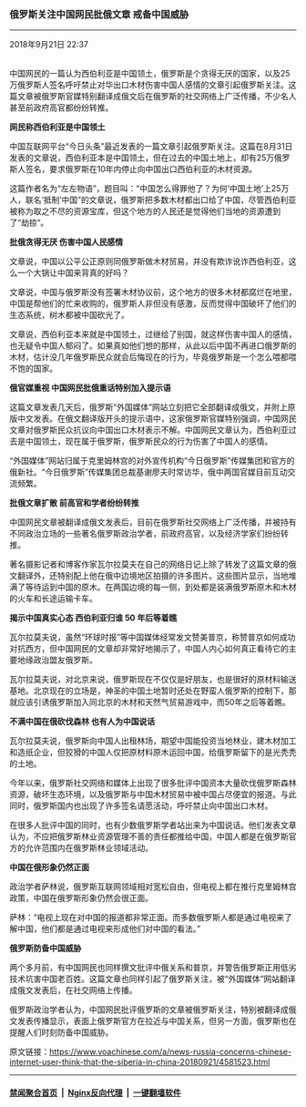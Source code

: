 ### 俄罗斯关注中国网民批俄文章 戒备中国威胁
------------------------

<div class="published">
 <span class="date" title="中国时间">
  <time datetime="2018-09-21T22:37:25+08:00">
   2018年9月21日 22:37
  </time>
 </span>
</div>
<br/>
<div class="wsw">
 <p>
  中国网民的一篇认为西伯利亚是中国领土，俄罗斯是个贪得无厌的国家，以及25万俄罗斯人签名呼吁禁止对华出口木材伤害中国人感情的文章引起俄罗斯关注。这篇文章被俄罗斯官媒特别翻译成俄文后在俄罗斯的社交网络上广泛传播，不少名人甚至前政府高官都纷纷转推。
 </p>
 <div class="wsw__embed">
 </div>
 <p>
  <strong>
   网民称西伯利亚是中国领土
  </strong>
 </p>
 <p>
  中国互联网平台“今日头条”最近发表的一篇文章引起俄罗斯关注。这篇在8月31日发表的文章说，西伯利亚本是中国领土，但在过去的中国土地上，却有25万俄罗斯人签名，要求俄罗斯在10年内停止向中国出口西伯利亚的木材资源。
 </p>
 <p>
  这篇作者名为“左左物语”，题目叫：“中国怎么得罪他了？为何‘中国土地’上25万人，联名‘抵制’中国”的文章说，俄罗斯把多数木材都出口给了中国，尽管西伯利亚被称为取之不尽的资源宝库，但这个地方的人民还是觉得他们当地的资源遭到了“劫掠”。
 </p>
 <p>
  <strong>
   批俄贪得无厌
  </strong>
  <strong>
   伤害中国人民感情
  </strong>
 </p>
 <p>
  文章说，中国以公平公正原则同俄罗斯做木材贸易，并没有欺诈讹诈西伯利亚，这么一个大锅让中国来背真的好吗？
 </p>
 <p>
  文章说，中国与俄罗斯没有签署木材协议前，这个地方的很多木材都腐烂在地里，中国是帮他们的忙来收购的，俄罗斯人非但没有感激，反而觉得中国破坏了他们的生态系统，树木都被中国砍光了。
 </p>
 <p>
  文章说，西伯利亚本来就是中国领土，过继给了别国，就这样伤害中国人的感情，也无疑令中国人郁闷了。如果真如他们想的那样，从此以后中国不再进口俄罗斯的木材，估计没几年俄罗斯民众就会后悔现在的行为，毕竟俄罗斯是一个怎么喂都喂不饱的国家。
 </p>
 <p>
  <strong>
   俄官媒重视
  </strong>
  <strong>
   中国网民批俄重话特别加入提示语
  </strong>
 </p>
 <p>
  这篇文章发表几天后，俄罗斯“外国媒体”网站立刻把它全部翻译成俄文，并附上原版中文发表。在俄文翻译版开头的提示语中，这家俄罗斯官媒特别强调，中国网民文章对俄罗斯民众抗议向中国出口木材表示不解。中国网民文章认为，西伯利亚过去是中国领土，现在属于俄罗斯，俄罗斯民众的行为伤害了中国人的感情。
 </p>
 <p>
  “外国媒体”网站归属于克里姆林宫的对外宣传机构“今日俄罗斯”传媒集团和官方的俄新社。“今日俄罗斯”传媒集团总裁基谢廖夫时常访华，俄中两国官媒目前互动交流频繁。
 </p>
 <p>
  <strong>
   批俄文章扩散
  </strong>
  <strong>
   前高官和学者纷纷转推
  </strong>
 </p>
 <p>
  中国网民文章被翻译成俄文发表后，目前在俄罗斯社交网络上广泛传播，并被持有不同政治立场的一些著名俄罗斯政治学者，前政府高官，以及经济学家们纷纷转推。
 </p>
 <p>
  著名摄影记者和博客作家瓦尔拉莫夫在自己的网络日记上除了转发了这篇文章的俄文翻译外，还特别配上他在俄中边境地区拍摄的许多图片。这些图片显示，当地堆满了等待运到中国的原木。在两国边境的每一侧，到处都是装满俄罗斯原木和木材的火车和长途运输卡车。
 </p>
 <p>
  <strong>
   揭示中国真实心态
  </strong>
  <strong>
   西伯利亚归谁
  </strong>
  <strong>
   50
  </strong>
  <strong>
   年后等着瞧
  </strong>
 </p>
 <p>
  瓦尔拉莫夫说，虽然“环球时报”等中国媒体经常发文赞美普京，称赞普京如何成功对抗西方，但中国网民的文章却非常好地揭示了，中国人内心如何真正看待它的主要地缘政治盟友俄罗斯。
 </p>
 <p>
  瓦尔拉莫夫说，对北京来说，俄罗斯现在不仅仅是好朋友，也是很好的原材料输送基地。北京现在的立场是，神圣的中国土地暂时还处在野蛮人俄罗斯的控制下，那就应该引诱俄罗斯加入同北京的木材和天然气贸易游戏中，而50年之后等着瞧。
 </p>
 <p>
  <strong>
   不满中国在俄砍伐森林
  </strong>
  <strong>
   也有人为中国说话
  </strong>
 </p>
 <p>
  瓦尔拉莫夫说，俄罗斯向中国人出租林场，期望中国能投资当地林业，建木材加工和造纸企业，但狡猾的中国人仅把原材料原木运回中国，给俄罗斯留下的是光秃秃的土地。
 </p>
 <p>
  今年以来，俄罗斯社交网络和媒体上出现了很多批评中国资本大量砍伐俄罗斯森林资源，破坏生态环境，以及俄罗斯与中国木材贸易中被中国占尽便宜的报道。与此同时，俄罗斯国内也出现了许多签名请愿活动，呼吁禁止向中国出口木材。
 </p>
 <p>
  在很多人批评中国的同时，也有少数俄罗斯学者站出来为中国说话。他们发表文章认为，不应把俄罗斯林业资源管理不善的责任都推给中国，中国人都是在俄罗斯官方的允许范围内在俄罗斯林业领域活动。
 </p>
 <p>
  <strong>
   中国在俄形象仍然正面
  </strong>
 </p>
 <p>
  政治学者萨林说，俄罗斯互联网领域相对宽松自由，但电视上都在推行克里姆林宫政策，中国在俄罗斯形象仍然会很正面。
 </p>
 <p>
  萨林：“电视上现在对中国的报道都非常正面。而多数俄罗斯人都是通过电视来了解中国，他们都是通过电视来形成他们对中国的看法。”
 </p>
 <p>
  <strong>
   俄罗斯防备中国威胁
  </strong>
 </p>
 <p>
  两个多月前，有中国网民也同样撰文批评中俄关系和普京，并警告俄罗斯正用低劣技术坑害中国老百姓。这篇文章也同样引起了俄罗斯关注，被“外国媒体”网站翻译成俄文发表后，在社交网络上传播。
 </p>
 <p>
  俄罗斯政治学者认为，中国网民批评俄罗斯的文章被俄罗斯关注，特别被翻译成俄文发表传播显示，表面上俄罗斯官方在拉近与中国关系，但另一方面，俄罗斯也在提醒人们时刻防备中国威胁。
 </p>
</div>

原文链接：https://www.voachinese.com/a/news-russia-concerns-chinese-internet-user-think-that-the-siberia-in-china-20180921/4581523.html


------------------------
#### [禁闻聚合首页](https://github.com/gfw-breaker/banned-news/blob/master/README.md) &nbsp;|&nbsp; [Nginx反向代理](https://github.com/gfw-breaker/open-proxy/blob/master/README.md) &nbsp;|&nbsp;  [一键翻墙软件](https://github.com/gfw-breaker/nogfw/blob/master/README.md)